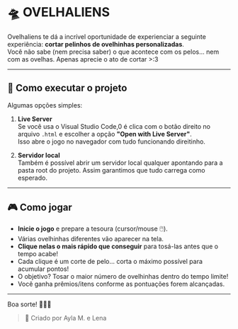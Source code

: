 # 🛸 OVELHALIENS

Ovelhaliens te dá a incrível oportunidade de experienciar a seguinte experiência: **cortar pelinhos de ovelhinhas personalizadas**.  
Você não sabe (nem precisa saber) o que acontece com os pelos... nem com as ovelhas. Apenas aprecie o ato de cortar >:3

---

## 📌 Como executar o projeto

Algumas opções simples:

1. **Live Server**  
   Se você usa o Visual Studio Code,0 é clica com o botão direito no arquivo `.html` e escolher a opção **"Open with Live Server"**.  
   Isso abre o jogo no navegador com tudo funcionando direitinho.

2. **Servidor local**  
   Também é possível abrir um servidor local qualquer apontando para a pasta root do projeto. Assim garantimos que tudo carrega como esperado.

---

## 🎮 Como jogar

- **Inicie o jogo** e prepare a tesoura (cursor/mouse 🖱️).
- Várias ovelhinhas diferentes vão aparecer na tela.
- **Clique nelas o mais rápido que conseguir** para tosá-las antes que o tempo acabe!
- Cada clique é um corte de pelo... corta o máximo possível para acumular pontos!
- O objetivo? Tosar o maior número de ovelhinhas dentro do tempo limite!
- Você ganha prêmios/itens conforme as pontuações forem alcançadas.


---

Boa sorte! 🚀🐑✨

> 📌 Criado por Ayla M. e Lena  
